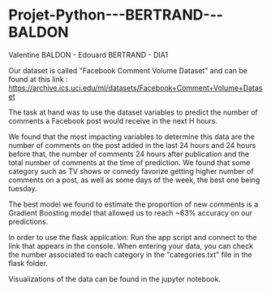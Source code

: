 # Projet-Python---BERTRAND---BALDON

Valentine BALDON - Edouard BERTRAND - DIA1

Our dataset is called "Facebook Comment Volume Dataset" and can be found at this link :
https://archive.ics.uci.edu/ml/datasets/Facebook+Comment+Volume+Dataset

The task at hand was to use the dataset variables to predict the number of comments a Facebook post would
receive in the next H hours.

We found that the most impacting variables to determine this data are the number of comments on the post
added in the last 24 hours and 24 hours before that, the number of comments 24 hours after publication
and the total number of comments at the time of prediction.
We found that some category such as TV shows or comedy favorize getting higher number of comments on a
post, as well as some days of the week, the best one being tuesday.

The best model we found to estimate the proportion of new comments is a Gradient Boosting model that
allowed us to reach ~63% accuracy on our predictions.

In order to use the flask application:
Run the app script and connect to the link that appears in the console. When entering your data, you can
check the number associated to each category in the "categories.txt" file in the flask folder.

Visualizations of the data can be found in the jupyter notebook.

